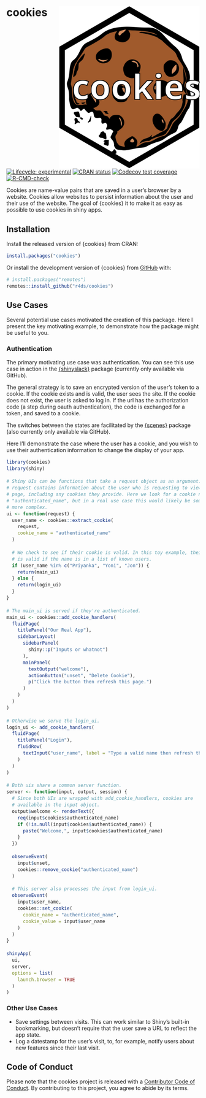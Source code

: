 
<!-- README.md is generated from README.Rmd. Please edit that file -->

# cookies <a href="https://r4ds.github.io/cookies/"><img src="man/figures/logo.svg" align="right" height="424" /></a>

<!-- badges: start -->

[![Lifecycle:
experimental](https://img.shields.io/badge/lifecycle-experimental-orange.svg)](https://lifecycle.r-lib.org/articles/stages.html#experimental)
[![CRAN
status](https://www.r-pkg.org/badges/version/cookies)](https://CRAN.R-project.org/package=cookies)
[![Codecov test
coverage](https://codecov.io/gh/r4ds/cookies/branch/main/graph/badge.svg)](https://app.codecov.io/gh/r4ds/cookies?branch=main)
[![R-CMD-check](https://github.com/r4ds/cookies/actions/workflows/R-CMD-check.yaml/badge.svg)](https://github.com/r4ds/cookies/actions/workflows/R-CMD-check.yaml)
<!-- badges: end -->

Cookies are name-value pairs that are saved in a user’s browser by a
website. Cookies allow websites to persist information about the user
and their use of the website. The goal of {cookies} it to make it as
easy as possible to use cookies in shiny apps.

## Installation

Install the released version of {cookies} from CRAN:

``` r
install.packages("cookies")
```

Or install the development version of {cookies} from
[GitHub](https://github.com/) with:

``` r
# install.packages("remotes")
remotes::install_github("r4ds/cookies")
```

## Use Cases

Several potential use cases motivated the creation of this package. Here
I present the key motivating example, to demonstrate how the package
might be useful to you.

### Authentication

The primary motivating use case was authentication. You can see this use
case in action in the [{shinyslack}](https://github.com/r4ds/shinyslack)
package (currently only available via GitHub).

The general strategy is to save an encrypted version of the user’s token
to a cookie. If the cookie exists and is valid, the user sees the site.
If the cookie does not exist, the user is asked to log in. If the url
has the authorization code (a step during oauth authentication), the
code is exchanged for a token, and saved to a cookie.

The switches between the states are facilitated by the
[{scenes}](https://github.com/r4ds/scenes) package (also currently only
available via GitHub).

Here I’ll demonstrate the case where the user has a cookie, and you wish
to use their authentication information to change the display of your
app.

``` r
library(cookies)
library(shiny)

# Shiny UIs can be functions that take a request object as an argument. The
# request contains information about the user who is requesting to view the
# page, including any cookies they provide. Here we look for a cookie named
# "authenticated_name", but in a real use case this would likely be something
# more complex.
ui <- function(request) {
  user_name <- cookies::extract_cookie(
    request, 
    cookie_name = "authenticated_name"
  )

  # We check to see if their cookie is valid. In this toy example, their cookie
  # is valid if the name is in a list of known users.
  if (user_name %in% c("Priyanka", "Yoni", "Jon")) {
    return(main_ui)
  } else {
    return(login_ui)
  }
}

# The main_ui is served if they're authenticated.
main_ui <- cookies::add_cookie_handlers(
  fluidPage(
    titlePanel("Our Real App"),
    sidebarLayout(
      sidebarPanel(
        shiny::p("Inputs or whatnot")
      ),
      mainPanel(
        textOutput("welcome"),
        actionButton("unset", "Delete Cookie"),
        p("Click the button then refresh this page.")
      )
    )
  )
) 

# Otherwise we serve the login_ui.
login_ui <- add_cookie_handlers(
  fluidPage(
    titlePanel("Login"),
    fluidRow(
      textInput("user_name", label = "Type a valid name then refresh this page")
    )
  )
)

# Both uis share a common server function.
server <- function(input, output, session) {
  # Since both UIs are wrapped with add_cookie_handlers, cookies are
  # available in the input object.
  output$welcome <- renderText({
    req(input$cookies$authenticated_name)
    if (!is.null(input$cookies$authenticated_name)) {
      paste("Welcome,", input$cookies$authenticated_name)
    }
  })
  
  observeEvent(
    input$unset,
    cookies::remove_cookie("authenticated_name")
  )
  
  # This server also processes the input from login_ui.
  observeEvent(
    input$user_name,
    cookies::set_cookie(
      cookie_name = "authenticated_name",
      cookie_value = input$user_name
    )
  )
}

shinyApp(
  ui,
  server,
  options = list(
    launch.browser = TRUE
  )
)
```

### Other Use Cases

- Save settings between visits. This can work similar to Shiny’s
  built-in bookmarking, but doesn’t require that the user save a URL to
  reflect the app state.
- Log a datestamp for the user’s visit, to, for example, notify users
  about new features since their last visit.

## Code of Conduct

Please note that the cookies project is released with a [Contributor
Code of
Conduct](https://contributor-covenant.org/version/2/1/CODE_OF_CONDUCT.html).
By contributing to this project, you agree to abide by its terms.
